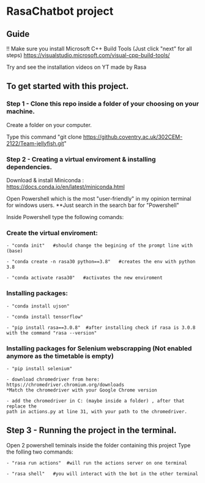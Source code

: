 # RasaChatbot project

## Guide

!! Make sure you install Microsoft C++ Build Tools (Just click "next" for all steps)
https://visualstudio.microsoft.com/visual-cpp-build-tools/


Try and see the installation videos on YT made by Rasa 

## To get started with this project.

### Step 1 - Clone this repo inside a folder of your choosing on your machine.
  Create a folder on your computer.
  
  Type this command "git clone https://github.coventry.ac.uk/302CEM-2122/Team-jellyfish.git"
  
### Step 2 - Creating a virtual enviroment & installing dependencies.

  Download & install Miniconda : https://docs.conda.io/en/latest/miniconda.html
  
  Open Powershell which is the most "user-friendly" in my opinion terminal for windows users.
  **Just search in the search bar for "Powershell"
  
  Inside Powershell type the following comands:
    
  ### Create the virtual enviroment:
  
    - "conda init"   #should change the begining of the prompt line with (base)
    
    - "conda create -n rasa30 python==3.8"   #creates the env with python 3.8
    
    - "conda activate rasa30"   #activates the new enviroment
    
  ### Installing packages:
    
    - "conda install ujson"
    
    - "conda install tensorflow"
    
    - "pip install rasa==3.0.8"  #after installing check if rasa is 3.0.8 with the command "rasa --version"
    
  ### Installing packages for Selenium webscrapping (Not enabled anymore as the timetable is empty)
    
    - "pip install selenium"
    
    - download chromedriver from here:
    https://chromedriver.chromium.org/downloads
    *Match the chromedriver with your Google Chrome version
    
    - add the chromedriver in C: (maybe inside a folder) , after that replace the 
    path in actions.py at line 31, with your path to the chromedriver.
    
    
    
## Step 3 - Running the project in the terminal.
  
  Open 2 powershell teminals inside the folder containing this project
  Type the folling two commands:
  
    - "rasa run actions"  #will run the actions server on one terminal
    
    - "rasa shell"   #you will interact with the bot in the other terminal

